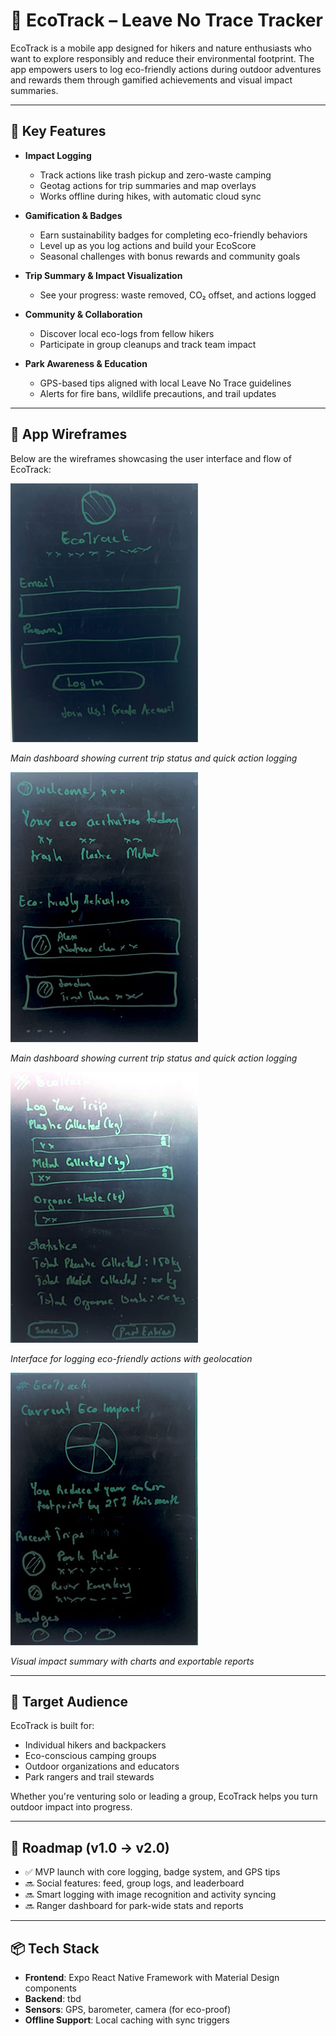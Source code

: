 # 🌿 EcoTrack – Leave No Trace Tracker
EcoTrack is a mobile app designed for hikers and nature enthusiasts who want to explore responsibly and reduce their environmental footprint. The app empowers users to log eco-friendly actions during outdoor adventures and rewards them through gamified achievements and visual impact summaries.

---

## 📱 Key Features

- **Impact Logging**
  - Track actions like trash pickup and zero-waste camping
  - Geotag actions for trip summaries and map overlays
  - Works offline during hikes, with automatic cloud sync

- **Gamification & Badges**
  - Earn sustainability badges for completing eco-friendly behaviors
  - Level up as you log actions and build your EcoScore
  - Seasonal challenges with bonus rewards and community goals

- **Trip Summary & Impact Visualization**
  - See your progress: waste removed, CO₂ offset, and actions logged

- **Community & Collaboration**
  - Discover local eco-logs from fellow hikers
  - Participate in group cleanups and track team impact

- **Park Awareness & Education**
  - GPS-based tips aligned with local Leave No Trace guidelines
  - Alerts for fire bans, wildlife precautions, and trail updates

---

## 📐 App Wireframes

Below are the wireframes showcasing the user interface and flow of EcoTrack:

![Auth Screen Wireframe](./assets/wireframes/login.jpg)

*Main dashboard showing current trip status and quick action logging*

![Home Screen Wireframe](./assets/wireframes/homescreen.jpg)

*Main dashboard showing current trip status and quick action logging*

![Impact Logging Wireframe](./assets/wireframes/log-screen.jpg)

*Interface for logging eco-friendly actions with geolocation*

![Trip Summary Wireframe](/assets/wireframes/stat-screen.jpg)

*Visual impact summary with charts and exportable reports*

---

## 🎯 Target Audience

EcoTrack is built for:
- Individual hikers and backpackers
- Eco-conscious camping groups
- Outdoor organizations and educators
- Park rangers and trail stewards

Whether you're venturing solo or leading a group, EcoTrack helps you turn outdoor impact into progress.

---

## 🚀 Roadmap (v1.0 → v2.0)

- ✅ MVP launch with core logging, badge system, and GPS tips
- 🔜 Social features: feed, group logs, and leaderboard
- 🔜 Smart logging with image recognition and activity syncing
- 🔜 Ranger dashboard for park-wide stats and reports

---

## 📦 Tech Stack

- **Frontend**: Expo React Native Framework with Material Design components
- **Backend**: tbd
- **Sensors**: GPS, barometer, camera (for eco-proof)
- **Offline Support**: Local caching with sync triggers
